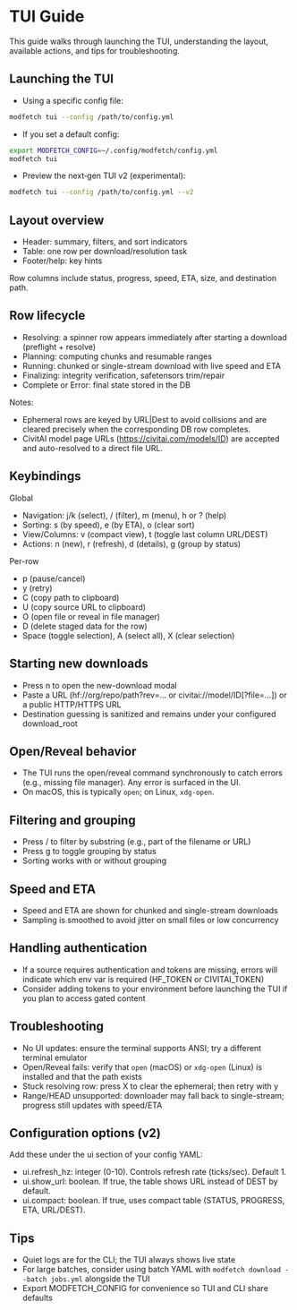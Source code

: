 # TUI Guide

This guide walks through launching the TUI, understanding the layout, available actions, and tips for troubleshooting.

## Launching the TUI

- Using a specific config file:

```bash
modfetch tui --config /path/to/config.yml
```

- If you set a default config:

```bash
export MODFETCH_CONFIG=~/.config/modfetch/config.yml
modfetch tui
```

- Preview the next‑gen TUI v2 (experimental):

```bash
modfetch tui --config /path/to/config.yml --v2
```

## Layout overview

- Header: summary, filters, and sort indicators
- Table: one row per download/resolution task
- Footer/help: key hints

Row columns include status, progress, speed, ETA, size, and destination path.

## Row lifecycle

- Resolving: a spinner row appears immediately after starting a download (preflight + resolve)
- Planning: computing chunks and resumable ranges
- Running: chunked or single-stream download with live speed and ETA
- Finalizing: integrity verification, safetensors trim/repair
- Complete or Error: final state stored in the DB

Notes:
- Ephemeral rows are keyed by URL|Dest to avoid collisions and are cleared precisely when the corresponding DB row completes.
- CivitAI model page URLs (https://civitai.com/models/ID) are accepted and auto-resolved to a direct file URL.

## Keybindings

Global
- Navigation: j/k (select), / (filter), m (menu), h or ? (help)
- Sorting: s (by speed), e (by ETA), o (clear sort)
- View/Columns: v (compact view), t (toggle last column URL/DEST)
- Actions: n (new), r (refresh), d (details), g (group by status)

Per-row
- p (pause/cancel)
- y (retry)
- C (copy path to clipboard)
- U (copy source URL to clipboard)
- O (open file or reveal in file manager)
- D (delete staged data for the row)
- Space (toggle selection), A (select all), X (clear selection)

## Starting new downloads

- Press n to open the new-download modal
- Paste a URL (hf://org/repo/path?rev=... or civitai://model/ID[?file=...]) or a public HTTP/HTTPS URL
- Destination guessing is sanitized and remains under your configured download_root

## Open/Reveal behavior

- The TUI runs the open/reveal command synchronously to catch errors (e.g., missing file manager). Any error is surfaced in the UI.
- On macOS, this is typically `open`; on Linux, `xdg-open`.

## Filtering and grouping

- Press / to filter by substring (e.g., part of the filename or URL)
- Press g to toggle grouping by status
- Sorting works with or without grouping

## Speed and ETA

- Speed and ETA are shown for chunked and single-stream downloads
- Sampling is smoothed to avoid jitter on small files or low concurrency

## Handling authentication

- If a source requires authentication and tokens are missing, errors will indicate which env var is required (HF_TOKEN or CIVITAI_TOKEN)
- Consider adding tokens to your environment before launching the TUI if you plan to access gated content

## Troubleshooting

- No UI updates: ensure the terminal supports ANSI; try a different terminal emulator
- Open/Reveal fails: verify that `open` (macOS) or `xdg-open` (Linux) is installed and that the path exists
- Stuck resolving row: press X to clear the ephemeral; then retry with y
- Range/HEAD unsupported: downloader may fall back to single-stream; progress still updates with speed/ETA

## Configuration options (v2)

Add these under the ui section of your config YAML:

- ui.refresh_hz: integer (0-10). Controls refresh rate (ticks/sec). Default 1.
- ui.show_url: boolean. If true, the table shows URL instead of DEST by default.
- ui.compact: boolean. If true, uses compact table (STATUS, PROGRESS, ETA, URL/DEST).

## Tips

- Quiet logs are for the CLI; the TUI always shows live state
- For large batches, consider using batch YAML with `modfetch download --batch jobs.yml` alongside the TUI
- Export MODFETCH_CONFIG for convenience so TUI and CLI share defaults

